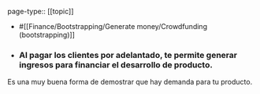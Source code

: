 page-type:: [[topic]]

- #[[Finance/Bootstrapping/Generate money/Crowdfunding (bootstrapping)]]

- ### Al pagar los clientes por adelantado, te permite generar ingresos para financiar el desarrollo de producto.

Es una muy buena forma de demostrar que hay demanda para tu producto.



